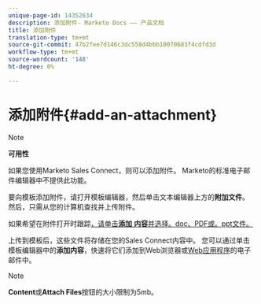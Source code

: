 ```yaml
---
unique-page-id: 14352634
description: 添加附件- Marketo Docs —— 产品文档
title: 添加附件
translation-type: tm+mt
source-git-commit: 47b2fee7d146c3dc558d4bbb10070683f4cdfd3d
workflow-type: tm+mt
source-wordcount: '148'
ht-degree: 0%

---
```



# 添加附件{#add-an-attachment}

>[!NOTE]
>
>**可用性**
>
>如果您使用Marketo Sales Connect，则可以添加附件。 Marketo的标准电子邮件编辑器中不提供此功能。

要向模板添加附件，请打开模板编辑器，然后单击文本编辑器上方的&#x200B;**附加文件**。 然后，只需从您的计算机查找并上传附件。

如果希望在附件打开时跟踪[，请单击&#x200B;**添加** **内容**&#x200B;并选择。doc、PDF或。ppt文件。](http://docs.marketo.com/display/TEST/How+to+Track+Your+Email+Attachments)

上传到模板后，这些文件将存储在您的Sales Connect内容中。 您可以通过单击模板编辑器中的&#x200B;**添加内容**，快速将它们添加到Web浏览器或[Web应用程序](http://toutapp.com/login)的电子邮件中。

>[!NOTE]
>
>**Content**&#x200B;或&#x200B;**Attach Files**&#x200B;按钮的大小限制为5mb。

